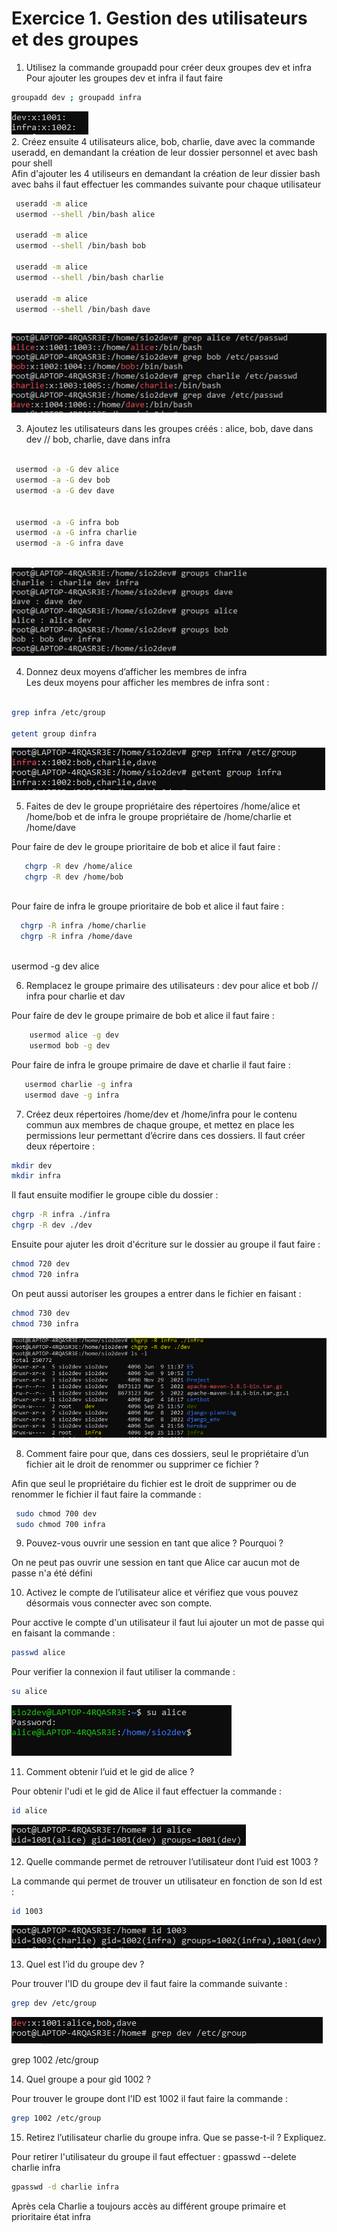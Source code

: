 

# Exercice 1. Gestion des utilisateurs et des groupes

1. Utilisez la commande groupadd pour créer deux groupes dev et infra  
Pour ajouter les groupes dev et infra il faut faire  
``` bash
groupadd dev ; groupadd infra 
```  
![ScreenShot](./assetp3/Q1.PNG)  
2. Créez ensuite 4 utilisateurs alice, bob, charlie, dave avec la commande useradd, en demandant la création de leur dossier personnel et avec bash pour shell  
Afin d'ajouter les 4 utiliseurs en demandant la création de leur dissier bash avec bahs il faut effectuer les commandes suivante pour chaque utilisateur
``` bash
 useradd -m alice
 usermod --shell /bin/bash alice
 
 useradd -m alice
 usermod --shell /bin/bash bob

 useradd -m alice
 usermod --shell /bin/bash charlie
 
 useradd -m alice
 usermod --shell /bin/bash dave
 
```  
![ScreenShot](./assetp3/Q2.PNG)

3. Ajoutez les utilisateurs dans les groupes créés : alice, bob, dave dans dev // bob, charlie, dave dans infra  

``` bash

 usermod -a -G dev alice
 usermod -a -G dev bob 
 usermod -a -G dev dave
 

 usermod -a -G infra bob
 usermod -a -G infra charlie 
 usermod -a -G infra dave
 
```  
![ScreenShot](./assetp3/Q3.PNG)

4. Donnez deux moyens d’afficher les membres de infra  
Les deux moyens pour afficher les membres de infra sont : 
``` bash

grep infra /etc/group

getent group dinfra

 ``` 
 ![ScreenShot](./assetp3/Q4.PNG)
 
5. Faites de dev le groupe propriétaire des répertoires /home/alice et /home/bob et de infra le groupe
propriétaire de /home/charlie et /home/dave

Pour faire de dev le groupe prioritaire de bob et alice il faut faire : 

``` bash
   chgrp -R dev /home/alice
   chgrp -R dev /home/bob
   
 ```
 Pour faire de infra le groupe prioritaire de bob et alice il faut faire : 
 
 ``` bash
   chgrp -R infra /home/charlie
   chgrp -R infra /home/dave
   
 ```
 
 usermod -g dev alice

6. Remplacez le groupe primaire des utilisateurs :  dev pour alice et bob // infra pour charlie et dav

Pour faire de dev le groupe primaire de bob et alice il faut faire : 

``` bash
    usermod alice -g dev
    usermod bob -g dev
 ```
Pour faire de infra le groupe primaire de dave et charlie il faut faire : 
 
 ``` bash
    usermod charlie -g infra
    usermod dave -g infra
 ```
7. Créez deux répertoires /home/dev et /home/infra pour le contenu commun aux membres de chaque groupe, et mettez en place les permissions leur permettant d’écrire dans ces dossiers. 
Il faut créer deux répertoire : 
```bash
mkdir dev
mkdir infra

```
Il faut ensuite modifier le groupe cible du dossier : 
```bash
chgrp -R infra ./infra
chgrp -R dev ./dev
```
Ensuite pour ajuter les droit d'écriture sur le dossier au groupe il faut faire : 
```bash
chmod 720 dev
chmod 720 infra
```
On peut aussi autoriser les groupes a entrer dans le fichier en faisant : 
```bash
chmod 730 dev
chmod 730 infra
```
![ScreenShot](./assetp3/Q7.PNG)

8. Comment faire pour que, dans ces dossiers, seul le propriétaire d’un fichier ait le droit de renommer
ou supprimer ce fichier ?  

Afin que seul le propriétaire du fichier est le droit de supprimer ou de renommer le fichier il faut faire la commande : 
```bash
 sudo chmod 700 dev
 sudo chmod 700 infra
```

9. Pouvez-vous ouvrir une session en tant que alice ? Pourquoi ?

On ne peut pas ouvrir une session en tant que Alice car aucun mot de passe n'a été défini

10. Activez le compte de l’utilisateur alice et vérifiez que vous pouvez désormais vous connecter avec son
compte.

Pour acctive le compte d'un utilisateur il faut lui ajouter un mot de passe qui en faisant la commande : 
```bash
passwd alice
```
Pour verifier la connexion il faut utiliser la commande : 
```bash
su alice
```
![ScreenShot](./assetp3/Q10.PNG)

11. Comment obtenir l’uid et le gid de alice ?

Pour obtenir l'udi et le gid de Alice il faut effectuer la commande : 
```bash
id alice
```
![ScreenShot](./assetp3/Q11.PNG)


12. Quelle commande permet de retrouver l’utilisateur dont l’uid est 1003 ?

La commande qui permet de trouver un utilisateur en fonction de son Id est : 

```bash
id 1003
```
![ScreenShot](./assetp3/Q12.PNG)

13. Quel est l’id du groupe dev ?

Pour trouver l'ID du groupe dev il faut faire la commande suivante : 

```bash
grep dev /etc/group
```
![ScreenShot](./assetp3/Q13.PNG)

grep 1002 /etc/group

14. Quel groupe a pour gid 1002 ?

Pour trouver le groupe dont l'ID est 1002 il faut faire la commande : 

```bash
grep 1002 /etc/group
```
15. Retirez l’utilisateur charlie du groupe infra. Que se passe-t-il ? Expliquez.

Pour retirer l'utilisateur du groupe il faut effectuer : 
gpasswd --delete charlie infra
```bash
gpasswd -d charlie infra
``` 
Après cela Charlie a toujours accès au différent groupe primaire et prioritaire état infra


